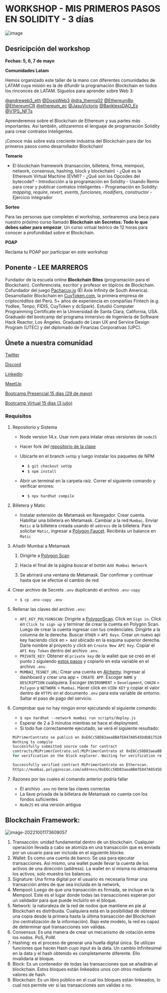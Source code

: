 # WORKSHOP - MIS PRIMEROS PASOS EN SOLIDITY - 3 días

![image](https://user-images.githubusercontent.com/3300958/236568610-a6f7d9d2-8806-4eb3-94a2-b3daf8fe082a.jpg)

## Desricipción del workshop

**Fechas: 5, 6, 7 de mayo**

**Comunidades Latam**

Hemos organizado este taller de la mano con diferentes comunidades de LATAM cuya misión es la de difundir la programación Blockchain en todos los rinconces de LATAM. Síguelos para aprender sobre Web 3:

[@andreweb3_eth](https://twitter.com/andreweb3_eth)
[@DosisWeb3](https://twitter.com/DosisWeb3)
[@dra_themis02](https://twitter.com/dra_themis02)
[@EthereumBo](https://twitter.com/EthereumBo)
[@EthereumCR](https://twitter.com/EthereumCR)
[@ethereum_ec](https://twitter.com/ethereum_ec)
[@JasuVictorio](https://twitter.com/JasuVictorio)
[@BanklessDAO_Es](https://twitter.com/BanklessDAO_Es)
[@V1PS_NFTs](https://twitter.com/V1PS_NFTs)

Aprenderemos sobre el Blockchain de Ethereum y sus partes más importantes. Así también, utilizaremos el lenguaje de programación Solidity para crear contratos Inteligentes.

¡Conoce más sobre esta creciente industria del Blockchain para dar los primeros pasos como desarrollador Blockchain!

**Temario**

- El blockchain framework (transacción, billetera, firma, mempool, network, consensus, hashing, block y blockchain)
\- ¿Qué es la Ethereum Virtual Machine (EVM)?
\- ¿Qué son los Opcodes del bytecode?
\- Introducción a la programación en Solidity
\- Usando Remix para crear y publicar contratos inteligentes
\- Programación en Solidity: *mapping*, *require*, *revert, events, funciones, modifiers, constructor*
\- Ejercicio Integrador

**Sorteo**

Para las personas que completen el workshop, sortearemos una beca para nuestro próximo curso llamado **Blockchain sin Secretos: Todo lo que debes saber para empezar**. Un curso virtual teórico de 12 horas para conocer a profundidad sobre el Blockchain.

**POAP**

Reclama tu POAP por participar en este workshop

## **Ponente - LEE MARREROS**

Fundador de la escuela online **Blockchain Bites** (programación para el Blockchain). Conferencista, escritor y profesor en tópicos de Blockchain. Cofundador del juego [Pachacuy.io](http://pachacuy.io/) (El Axie Infinity de South America). Desarrollador Blockchain en [CuyToken.com](http://cuytoken.com/), la primera empresa de criptocréditos del Perú. 5+ años de experiencia en compañías Fintech (e.g. Yodlee, Tenpo, FIDIS, CuyToken y dcSpark). Estudió Computer Programming Certificate en la Universidad de Santa Clara, California, USA. Graduado del bootcamp del programa inmersivo de Ingeniería de Software Hack Reactor, Los Ángeles. Graduado de Lean UX and Service Design Program (UTEC) y del diplomado de Finanzas Corporativas (UPC).

## Únete a nuestra comunidad

[Twitter](https://twitter.com/BBitesSchool)

[Discord](https://discord.com/invite/7WCCgUKx)

[LinkedIn](https://www.linkedin.com/company/blockchain-bites-es/)

[MeetUp](https://www.meetup.com/blockchain-bites)

[Bootcamp Presencial 15 días (29 de mayo)](https://www.blockchainbites.co/bootcamp-presencial)

[Bootcamp Virtual 15 días (3 julio)](https://www.blockchainbites.co/bootcamp-virtual)

### Requisitos

1. Repositorio y Sistema

   - Node version 14.x. Usar nvm para intalar otras versiones de `nodeJS`

   - Hacer fork del [repositorio de la clase](https://github.com/leemarreros/comunidades-latam-3-days.git)
   - Ubicarte en el branch `setUp` y luego instalar los paquetes de NPM
     - `$ git checkout setUp`
     - `$ npm install`
   - Abrir un terminal en la carpeta raíz. Correr el siguiente comando y verificar errores:
     - `$ npx hardhat compile`

2. Billetera y Matic

   - Instalar extensión de Metamask en Navegador. Crear cuenta. Habilitar una billetera en Metamask. Cambiar a la red `Mumbai`. Enviar `Matic` a la billetera creada usando el `address` de la billetera. Para solicitar `Matic`, ingresar a [Polygon Faucet](https://faucet.polygon.technology/). Recibirás un balance en `Matic`

3. Añadir Mumbai a Metamask

   1. Dirigirte a [Polygon Scan](https://mumbai.polygonscan.com/)

   2. Hacia el final de la página buscar el botón `Add Mumbai Network`

   3. Se abrirará una ventana de Metamask. Dar confirmar y continuar hasta que se efectúe el cambio de red

4. Crear archivo de Secrets `.env` duplicando el archivo `.env-copy`

   - `$ cp .env-copy .env`

5. Rellenar las claves del archivo `.env`:

   - `API_KEY_POLYGONSCAN`: Dirigirte a [PolygonScan](https://polygonscan.com/). Click en `Sign in`. Click en `Click to sign up` y terminar de crear la cuenta en Polygon Scan. Luego de crear la cuenta ingresar con tus credenciales. Dirigirte a la columna de la derecha. Buscar `OTHER` > `API Keys`. Crear un nuevo api key haciendo click en `+ Add` ubicado en la esquina superior derecha. Darle nombre al proyecto y click en `Create New API Key`. Copiar el `API Key Token` dentro del archivo `.env`.
   - `PRIVATE_KEY`: Obtener el `private key` de la wallet que se creó en el punto `2` siguiendo [estos pasos](http://help.silamoney.com/en/articles/4254246-how-to-generate-ethereum-keys#:~:text=Retrieving%20your%20Private%20Key%20using,password%20and%20then%20click%20Confirm.) y copiarlo en esta variable en el archivo `.env`.
   - `MUMBAI_TESNET_URL`: Crear una cuenta en [Alchemy](https://dashboard.alchemyapi.io/). Ingresar al dashboard y crear una app `+ CREATE APP`. Escoger `NAME` y `DESCRIPTION` cualquiera. Escoger `ENVIRONMENT` = `Development`, `CHAIN` = `Polygon` y `NETWORK` = `Mumbai`. Hacer click en `VIEW KEY` y copiar el valor dentro de `HTTPS` en el documento `.env` para esta variable de entorno. Saltar el paso de pago del servicio.

6. Comprobar que no hay ningún error ejecutando el siguiente comando:

   - `$ npx hardhat --network mumbai run scripts/deploy.js`
   - Esperar de 2 a 3 minutos mientras se hace el deployment.
   - Si todo fue correctamente ejecutado, se verá el siguiente resultado:

   ```bash
   MiPrimerContrato se publicó en 0xE6Cc58D83aea8BAfE847A0545DdbB17528Dcafc9
   Nothing to compile
   Successfully submitted source code for contract
   contracts/MiPrimerContrato.sol:MiPrimerContrato at 0xE6Cc58D83aea8BAfE847A0545DdbB17528Dcafc9
   for verification on the block explorer. Waiting for verification result...

   Successfully verified contract MiPrimerContrato on Etherscan.
   https://mumbai.polygonscan.com/address/0xE6Cc58D83aea8BAfE847A0545DdbB17528Dcafc9#code
   ```

7. Razones por las cuales el comando anterior podría fallar

   - El archivo `.env` no tiene las claves correctas
   - La llave privada de la billetara de Metamask no cuenta con los fondos suficientes
   - `NodeJS` es una versión antigua

## **Blockchain Framework:**

![image-20221001173609057](https://user-images.githubusercontent.com/3300958/193497008-44d89e72-3b9d-413c-af32-68bc8a3a5b54.png)

1. Transacción: unidad fundamental dentro de un blockchain. Cualquier operación llevada a cabo se atomiza en una transacción que es enviada por un usuario para ser incluida en el siguiente blocke.
2. Wallet: Es como una cuenta de banco. Se usa para ejecutar transacciones. Así mismo, una wallet puede llevar la cuenta de los activos de una dirección (address). La wallet en sí misma no almacena los activos, solo muestra los balances.
3. Signature: Una firma digital por el usuario es necesaria firmar una transacción antes de que sea incluida en la network,
4. Mempool: Luego de que una transacción es firmada, se incluye en la Mempool. Este es el lugar donde todas las transacciones esperan por un validador para que puede incluirlo en el bloque.
5. Network: la naturaleza de la red de nodos que mantiene en pie al Blockchain es distribuida. Cualquiera está en la posibilidad de obtener una copia desde la primera hasta la última transacción del Blockchain (no centralización de la información). Bajo este modelo, la red es capaz de determinar qué transacciones son válidas.
6. Consensus: Es una manera de crear un mecanismo de votación entre los nodos. PoS, PoW.
7. Hashing: es el proceso de generar una huella digital única. Se utilizan funciones que hacen Hash cuyo input es la data. Un cambio infinitesimal en la data y el hash obtenido es completamente diferente. Ello invalidaría al bloque.
8. Block: Es un contenedor de todas las transacciones que se añadirán al blockchain. Estos bloques están linkeados unos con otros mediante valores de hash.
9. Blockchain: Es un libro público en el cual los bloques están linkeados, lo cual nos permite ver si las transacciones son validas o no.
